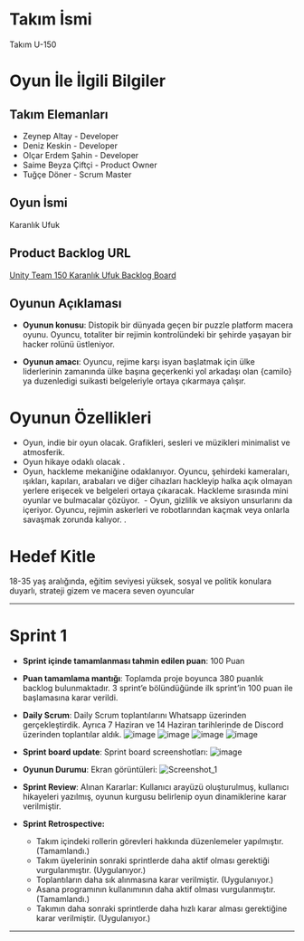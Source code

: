 
# **Takım İsmi**

Takım U-150

# Oyun İle İlgili Bilgiler

## Takım Elemanları
- Zeynep Altay - Developer  
- Deniz Keskin - Developer  
- Olçar Erdem Şahin - Developer  
- Saime Beyza Çiftçi - Product Owner  
- Tuğçe Döner - Scrum Master  


## Oyun İsmi

Karanlık Ufuk

## Product Backlog URL

[Unity Team 150 Karanlık Ufuk Backlog Board](https://app.asana.com/0/1204825645161485/board)

## Oyunun Açıklaması

- **Oyunun konusu**: Distopik bir dünyada geçen bir puzzle platform macera oyunu. Oyuncu, totaliter bir rejimin kontrolündeki bir şehirde yaşayan bir hacker rolünü üstleniyor.

- **Oyunun amacı**: Oyuncu, rejime karşı isyan başlatmak için ülke liderlerinin zamanında ülke başına geçerkenki yol arkadaşı olan {camilo} ya duzenledigi suikasti belgeleriyle ortaya çıkarmaya çalışır.

# Oyunun Özellikleri
- Oyun, indie bir oyun olacak. Grafikleri, sesleri ve müzikleri minimalist ve atmosferik.
- Oyun hikaye odaklı olacak .
- Oyun, hackleme mekaniğine odaklanıyor. Oyuncu, şehirdeki kameraları, ışıkları, kapıları, arabaları ve diğer cihazları hackleyip halka açık olmayan yerlere erişecek ve belgeleri ortaya çıkaracak.  Hackleme sırasında mini oyunlar ve bulmacalar çözüyor.
 - Oyun, gizlilik ve aksiyon unsurlarını da içeriyor. Oyuncu, rejimin askerleri ve robotlarından kaçmak veya onlarla savaşmak zorunda kalıyor. .

# Hedef Kitle
18-35 yaş aralığında, eğitim seviyesi yüksek, sosyal ve politik konulara duyarlı, strateji gizem ve macera seven oyuncular


---

# Sprint 1

- **Sprint içinde tamamlanması tahmin edilen puan**: 100 Puan


- **Puan tamamlama mantığı**: Toplamda proje boyunca 380 puanlık backlog bulunmaktadır. 3 sprint’e bölündüğünde ilk sprint’in 100 puan ile başlamasına karar verildi. 


- **Daily Scrum**: Daily Scrum toplantılarını Whatsapp üzerinden gerçekleştirdik. Ayrıca 7 Haziran ve 14 Haziran tarihlerinde de Discord üzerinden toplantılar aldık.
![image](https://github.com/olcarerdemsahin/U-150/assets/107191006/ca9b22b4-0ed3-4f37-82b2-f0d891728242)
![image](https://github.com/olcarerdemsahin/U-150/assets/107191006/e1895812-2331-4a20-baf8-928e91b5b1f6)
![image](https://github.com/olcarerdemsahin/U-150/assets/107191006/8ba3fd28-4561-4ebe-abde-6a8ff9b0483e)
![image](https://github.com/olcarerdemsahin/U-150/assets/107191006/e124a080-eb51-48b6-90cb-e29c40d76535)


- **Sprint board update**: Sprint board screenshotları: 
![image](https://github.com/olcarerdemsahin/U-150/assets/107191006/75ce1840-a0a6-4511-9852-257a8fb7e0ef)


- **Oyunun Durumu**: Ekran görüntüleri:
![Screenshot_1](https://github.com/olcarerdemsahin/U-150/assets/107191006/98ea8c1a-c794-46a3-80a9-47e5dc8c027c)


- **Sprint Review**: 
Alınan Kararlar: Kullanıcı arayüzü oluşturulmuş, kullanıcı hikayeleri yazılmış, oyunun kurgusu belirlenip oyun dinamiklerine karar verilmiştir. 

- **Sprint Retrospective:**
  -	Takım içindeki rollerin görevleri hakkında düzenlemeler yapılmıştır.  (Tamamlandı.)
  -	Takım üyelerinin sonraki sprintlerde daha aktif olması gerektiği vurgulanmıştır. (Uygulanıyor.)
  -	Toplantıların daha sık alınmasına karar verilmiştir. (Uygulanıyor.)
  -	Asana programının kullanımının daha aktif olması vurgulanmıştır. (Tamamlandı.)
  -	Takımın daha sonraki sprintlerde daha hızlı karar alması gerektiğine karar verilmiştir. (Uygulanıyor.)

---
